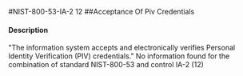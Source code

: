 #NIST-800-53-IA-2 12
##Acceptance Of Piv Credentials
#### Description
"The information system accepts and electronically verifies Personal Identity Verification (PIV) credentials."
No information found for the combination of standard NIST-800-53 and control IA-2 (12)
